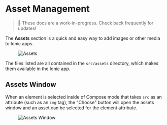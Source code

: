 ---
---

# Asset Management

> 🚧 These docs are a work-in-progress. Check back frequently for updates!

The **Assets** section is a quick and easy way to add images or other media to Ionic apps.

<figure>
  <img alt="Assets" src="/docs/assets/img/studio/ss-assets.png" />
</figure>

The files listed are all contained in the `src/assets` directory, which makes them available in the Ionic app.

## Assets Window

When an element is selected inside of Compose mode that takes `src` as an attribute (such as an `img` tag), the "Choose" button will open the assets window and an asset can be selected for the element attribute.

<figure>
  <img alt="Assets Window" src="/docs/assets/img/studio/ss-assets-window.png" />
</figure>
